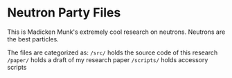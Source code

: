 # Neutron Party Files 

This is Madicken Munk's extremely cool research on neutrons. Neutrons are the
best particles.

The files are categorized as:
`/src/` holds the source code of this research
`/paper/` holds a draft of my research paper
`/scripts/` holds accessory scripts
